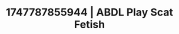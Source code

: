 ---
categories:
- Intimate reveal
- Erotic dream roleplay
- Sensual choreography
- Lace and desire
- Hair pulling
image: /assets/images/1747787855944.jpg
layout: post
seo:
  description: Featured content with artistic ABDL Play, Scat Fetish. HD images available.
  keywords: ABDL Play, Scat Fetish
  og_image: /assets/images/1747787855944.jpg
  schema_type: VisualArtwork
tags:
- '#1747787855944'
- ABDL Play
- Scat Fetish
title: 1747787855944 | ABDL Play Scat Fetish
---